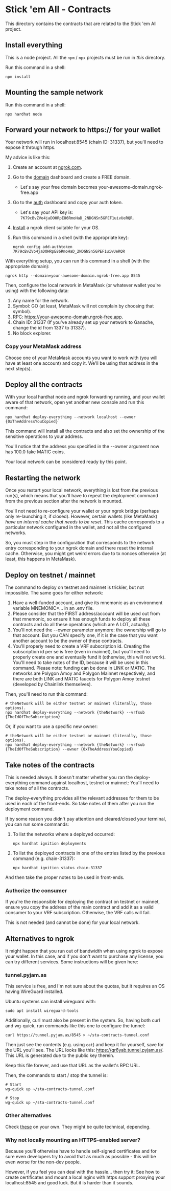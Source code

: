 # Stick 'em All - Contracts

This directory contains the contracts that are related to the Stick 'em All project.

## Install everything

This is a node project. All the `npm` / `npx` projects must be run in _this_ directory.

Run this command in a shell:

```shell
npm install
```

## Mounting the sample network

Run this command in a shell:

```shell
npx hardhat node
```

## Forward your network to https:// for your wallet

Your network will run in localhost:8545 (chain ID: 31337), but you'll need to expose it through https.

My advice is like this:

1. Create an account at [ngrok.com](https://ngrok.com).
2. Go to the [domain](https://dashboard.ngrok.com/cloud-edge/domains) dashboard and create a FREE domain.
     - Let's say your free domain becomes your-awesome-domain.ngrok-free.app
3. Go to the [auth](https://dashboard.ngrok.com/get-started/your-authtoken) dashboard and copy your auth token.
     - Let's say your API key is: `7K79cBvZVo4jaDOHRpE86RmoHaD_2NDGNSn5GPEF1uivUeRQR`.
4. [Install](https://ngrok.com/download) a ngrok client suitable for your OS.
5. Run this command in a shell (with the appropriate key):

   ```shell
   ngrok config add-authtoken 7K79cBvZVo4jaDOHRpE86RmoHaD_2NDGNSn5GPEF1uivUeRQR
   ```

With everything setup, you can run this command in a shell (with the appropriate domain):

```shell
ngrok http --domain=your-awesome-domain.ngrok-free.app 8545
```

Then, configure the local network in MetaMask (or whatever wallet you're using) with the following data:

1. Any name for the network.
2. Symbol: GO (at least, MetaMask will not complain by choosing that symbol).
3. RPC: https://your-awesome-domain.ngrok-free.app.
4. Chain ID: 31337 (If you've already set up your network to Ganache, change the id from 1337 to 31337).
5. No block explorer.

### Copy your MetaMask address

Choose one of your MetaMask accounts you want to work with (you will have at least one account) and copy it.
We'll be using that address in the next step(s).

## Deploy all the contracts

With your local hardhat node and ngrok forwarding running, and your wallet aware of that network, open yet another
new console and run this command:

```shell
npx hardhat deploy-everything --network localhost --owner {0xTheAddressYouCopied}
```

This command will install all the contracts and also set the ownership of the sensitive operations to your address.

You'll notice that the address you specified in the --owner argument now has 100.0 fake MATIC coins.

Your local network can be considered ready by this point.

## Restarting the network

Once you restart your local network, everything is lost from the previous run(s), which means that you'll have to
repeat the deployment command from the previous section after the network is mounted.

You'll not need to re-configure your wallet or your ngrok bridge (perhaps only re-launching it, if closed). However,
certain wallets (like MetaMask) _have an internal cache that needs to be reset_. This cache corresponds to a particular
network configured in the wallet, and not all the configured networks.

So, you must step in the configuration that corresponds to the network entry corresponding to your ngrok domain and
there reset the internal cache. Otherwise, you might get weird errors due to tx nonces otherwise (at least, this
happens in MetaMask).

## Deploy on testnet / mainnet

The command to deploy on testnet and mainnet is trickier, but not impossible. The same goes for either network:

1. Have a well-funded account, and give its mnemonic as an environment variable MNEMONIC=... in an .env file.
2. Please consider that the FIRST address/account will be used out from that mnemonic, so ensure it has enough funds
   to deploy all these contracts and do all these operations (which are A LOT, actually).
3. You'll not need the --owner parameter anymore: the ownership will go to that account. But you CAN specify one, if
   it is the case that you want another account to be the owner of these contracts.
4. You'll properly need to create a VRF subscription id. Creating the subscription id per se is free (even in mainnet),
   but you'll need to properly create one and eventually fund it (otherwise, this will not work). You'll need to take
   notes of the ID, because it will be used in this command. Please note: funding can be done in LINK or MATIC. The
   networks are Polygon Amoy and Polygon Mainnet respectively, and there are both LINK and MATIC faucets for Polygon
   Amoy testnet (developed by Chainlink themselves).

Then, you'll need to run this command:

```shell
# theNetwork will be either testnet or mainnet (literally, those options).
npx hardhat deploy-everything --network {theNetwork} --vrfsub {TheIdOfTheSubscription}
```

Or, if you want to use a specific new owner:

```shell
# theNetwork will be either testnet or mainnet (literally, those options).
npx hardhat deploy-everything --network {theNetwork} --vrfsub {TheIdOfTheSubscription} --owner {0xTheAddressYouCopied}
```

## Take notes of the contracts

This is needed always. It doesn't matter whether you ran the deploy-everything command against localhost, testnet or
mainnet: You'll need to take notes of all the contracts.

The deploy-everything provides all the relevant addresses for them to be used in each of the front-ends. So take notes
of them after you run the deployment command.

If by some reason you didn't pay attention and cleared/closed your terminal, you can run some commands:

1. To list the networks where a deployed occurred:

   ```shell
   npx hardhat ignition deployments
   ```

2. To list the deployed contracts in one of the entries listed by the previous command (e.g. chain-31337):

   ```shell
   npx hardhat ignition status chain-31337
   ```
   
And then take the proper notes to be used in front-ends.

### Authorize the consumer

If you're the responsible for deploying the contract on testnet or mainnet, ensure you copy the address of the
main contract and add it as a valid consumer to your VRF subscription. Otherwise, the VRF calls will fail.

This is not needed (and cannot be done) for your local network.

## Alternatives to ngrok

It might happen that you run out of bandwidth when using ngrok to expose your wallet. In this case, and if you
don't want to purchase any license, you can try different services. Some instructions will be given here:

### tunnel.pyjam.as

This service is free, and I'm not sure about the quotas, but it requires an OS having WireGuard installed.

Ubuntu systems can install wireguard with:

```shell
sudo apt install wireguard-tools
```

Additionally, curl must also be present in the system. So, having both curl and wg-quick, run commands like
this one to configure the tunnel:

```shell
curl https://tunnel.pyjam.as/8545 > ~/sta-contracts-tunnel.conf
```

Then just see the contents (e.g. using `cat`) and keep it for yourself, save for the URL you'll see. The URL
looks like this: https://qr6yab.tunnel.pyjam.as/. This URL is generated due to the public key therein.

Keep this file forever, and use that URL as the wallet's RPC URL.

Then, the commands to start / stop the tunnel is:

```shell
# Start
wg-quick up ~/sta-contracts-tunnel.conf

# Stop
wg-quick up ~/sta-contracts-tunnel.conf
```

### Other alternatives

Check [these](https://github.com/anderspitman/awesome-tunneling?tab=readme-ov-file) on your own. They might
be quite technical, depending.

### Why not locally mounting an HTTPS-enabled server?

Because you'll otherwise have to handle self-signed certificates and for sure even developers try to avoid that
as much as possible - this will be even worse for the non-dev people.

However, if you feel you can deal with the hassle... then try it: See how to create certificates and mount a local
nginx with https support proxying your localhost:8545 and good luck. But it is harder than it sounds.
